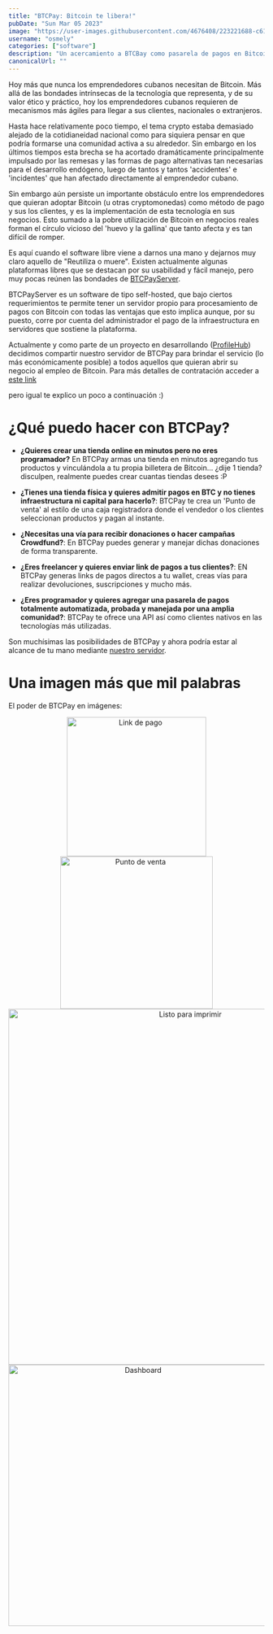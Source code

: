 ```yaml
---
title: "BTCPay: Bitcoin te libera!"
pubDate: "Sun Mar 05 2023"
image: "https://user-images.githubusercontent.com/4676408/223221688-c6198bc6-86bb-4d43-8d9a-765d2440113d.png"
username: "osmely"
categories: ["software"]
description: "Un acercamiento a BTCBay como pasarela de pagos en Bitcoin lista para usar."
canonicalUrl: ""
---
```


Hoy más que nunca los emprendedores cubanos necesitan de Bitcoin. Más allá de las bondades intrínsecas de la tecnología que representa, y de su valor ético y práctico, hoy los emprendedores cubanos requieren de mecanismos más ágiles para llegar a sus clientes, nacionales o extranjeros.

Hasta hace relativamente poco tiempo, el tema crypto estaba demasiado alejado de la cotidianeidad nacional como para siquiera pensar en que podría formarse una comunidad activa a su alrededor. Sin embargo en los últimos tiempos esta brecha se ha acortado dramáticamente principalmente impulsado por las remesas y las formas de pago alternativas tan necesarias para el desarrollo endógeno, luego de tantos y tantos 'accidentes' e 'incidentes' que han afectado directamente al emprendedor cubano.

Sin embargo aún persiste un importante obstáculo entre los emprendedores que quieran adoptar Bitcoin (u otras cryptomonedas) como método de pago y sus los clientes, y es la implementación de esta tecnología en sus negocios. Esto sumado a la pobre utilización de Bitcoin en negocios reales forman el círculo vicioso del 'huevo y la gallina' que tanto afecta y es tan difícil de romper.

Es aquí cuando el software libre viene a darnos una mano y dejarnos muy claro aquello de "Reutiliza o muere". Existen actualmente algunas plataformas libres que se destacan por su usabilidad y fácil manejo, pero muy pocas reúnen las bondades de [BTCPayServer](https://btcpayserver.org). 

BTCPayServer es un software de tipo self-hosted, que bajo ciertos requerimientos te permite tener un servidor propio para procesamiento de pagos con Bitcoin con todas las ventajas que esto implica aunque, por su puesto, corre por cuenta del administrador el pago de la infraestructura en servidores que sostiene la plataforma. 

Actualmente y como parte de un proyecto en desarrollando ([ProfileHub](https://www.profilehub.org)) decidimos compartir nuestro servidor de BTCPay para brindar el servicio (lo más económicamente posible) a todos aquellos que quieran abrir su negocio al empleo de Bitcoin. Para más detalles de contratación acceder a [este link](https://btcpayserver.nicepage.io/)

pero igual te explico un poco a continuación :)  


# ¿Qué puedo hacer con BTCPay?



- **¿Quieres crear una tienda online en minutos pero no eres programador?**
	En BTCPay armas una tienda en minutos agregando tus productos y vinculándola a tu propia billetera de Bitcoin... ¿dije 1 tienda? disculpen, realmente puedes crear cuantas tiendas desees :P
	
- **¿Tienes una tienda física y quieres admitir pagos en BTC y no tienes infraestructura ni capital para hacerlo?**: BTCPay te crea un 'Punto de venta' al estilo de una caja registradora donde el vendedor o los clientes seleccionan productos y pagan al instante.

- **¿Necesitas una vía para recibir donaciones o hacer campañas Crowdfund?**: En BTCPay puedes generar y manejar dichas donaciones de forma transparente.

- **¿Eres freelancer y quieres enviar link de pagos a tus clientes?**: EN BTCPay generas links de pagos directos a tu wallet, creas vías para realizar devoluciones, suscripciones y mucho más.

- **¿Eres programador y quieres agregar una pasarela de pagos totalmente automatizada, probada y manejada por una amplia comunidad?**: BTCPay te ofrece una API así como clientes nativos en las tecnologías más utilizadas.

Son muchísimas las posibilidades de BTCPay y ahora podría estar al alcance de tu mano mediante [nuestro servidor](https://btcpayserver.nicepage.io).

# Una imagen más que mil palabras



El poder de BTCPay en imágenes:


<p align="center">

   <img width="274" alt="Link de pago" src="https://user-images.githubusercontent.com/4676408/223223185-de97552a-85c4-44f9-932c-4925e4f87799.png">
   
   <img width="300" alt="Punto de venta" src="https://user-images.githubusercontent.com/4676408/223223228-604daceb-de1c-4586-93cd-1ef327c46036.png">   
   
   <img width="700" alt="Listo para imprimir" src="https://user-images.githubusercontent.com/4676408/223223284-d27aa9ea-1949-431e-828f-f08d8077bf22.png">

   <img width="514" alt="Dashboard" src="https://user-images.githubusercontent.com/4676408/223224506-b555972c-dc09-4339-a5df-d7036e3a46f6.png">

</p>











